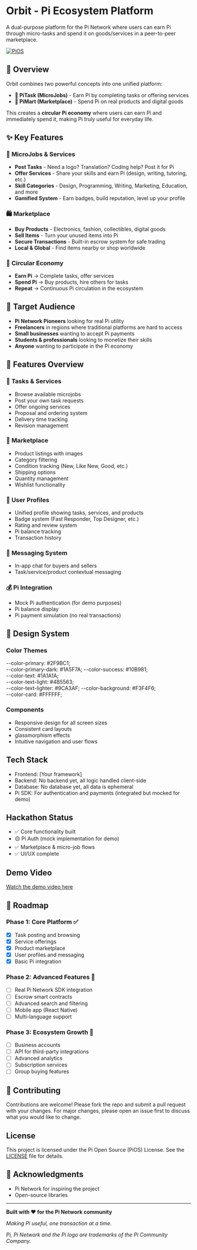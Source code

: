 # Orbit - Pi Ecosystem Platform

A dual-purpose platform for the Pi Network where users can earn Pi through micro-tasks and spend it on goods/services in a peer-to-peer marketplace.

[![PiOS](https://img.shields.io/badge/Pi-Open%20Source-%23f0b90b)](https://github.com/pi-apps/PiOS)

## 🌟 Overview

Orbit combines two powerful concepts into one unified platform:

- **🎯 PiTask (MicroJobs)** - Earn Pi by completing tasks or offering services
- **🛒 PiMart (Marketplace)** - Spend Pi on real products and digital goods

This creates a **circular Pi economy** where users can earn Pi and immediately spend it, making Pi truly useful for everyday life.

## ✨ Key Features

### 🎨 **MicroJobs & Services**
- **Post Tasks** - Need a logo? Translation? Coding help? Post it for Pi
- **Offer Services** - Share your skills and earn Pi (design, writing, tutoring, etc.)
- **Skill Categories** - Design, Programming, Writing, Marketing, Education, and more
- **Gamified System** - Earn badges, build reputation, level up your profile

### 🛍️ **Marketplace**
- **Buy Products** - Electronics, fashion, collectibles, digital goods
- **Sell Items** - Turn your unused items into Pi
- **Secure Transactions** - Built-in escrow system for safe trading
- **Local & Global** - Find items nearby or shop worldwide

### 🔄 **Circular Economy**
- **Earn Pi** → Complete tasks, offer services
- **Spend Pi** → Buy products, hire others for tasks
- **Repeat** → Continuous Pi circulation in the ecosystem

## 🎯 Target Audience

- **Pi Network Pioneers** looking for real Pi utility
- **Freelancers** in regions where traditional platforms are hard to access
- **Small businesses** wanting to accept Pi payments
- **Students & professionals** looking to monetize their skills
- **Anyone** wanting to participate in the Pi economy

## 📱 Features Overview

### 🎯 **Tasks & Services**
- Browse available microjobs
- Post your own task requests
- Offer ongoing services
- Proposal and ordering system
- Delivery time tracking
- Revision management

### 🛒 **Marketplace**
- Product listings with images
- Category filtering
- Condition tracking (New, Like New, Good, etc.)
- Shipping options
- Quantity management
- Wishlist functionality

### 👤 **User Profiles**
- Unified profile showing tasks, services, and products
- Badge system (Fast Responder, Top Designer, etc.)
- Rating and review system
- Pi balance tracking
- Transaction history

### 💬 **Messaging System**
- In-app chat for buyers and sellers
- Task/service/product contextual messaging

### 💰 **Pi Integration**
- Mock Pi authentication (for demo purposes)
- Pi balance display
- Pi payment simulation (no real transactions)

## 🎨 Design System

### Color Themes
  --color-primary: #2F9BC1;     
  --color-primary-dark: #1A5F7A;
  --color-success: #10B981;     
  --color-text: #1A1A1A;       
  --color-text-light: #4B5563;  
  --color-text-lighter: #9CA3AF;
  --color-background: #F3F4F6;  
  --color-card: #FFFFFF;   

### Components
- Responsive design for all screen sizes
- Consistent card layouts
- glassmorphism effects
- Intuitive navigation and user flows


## Tech Stack
- Frontend: [Your framework]
- Backend: No backend yet, all logic handled client-side
- Database: No database yet, all data is ephemeral
- Pi SDK: For authentication and payments (integrated but mocked for demo)

## Hackathon Status
- ✅ Core functionality built
- 🟡 Pi Auth (mock implementation for demo)
- ✅ Marketplace & micro-job flows
- ✅ UI/UX complete

## Demo Video
[Watch the demo video here]()

## 🔮 Roadmap

### Phase 1: Core Platform ✅
- [x] Task posting and browsing
- [x] Service offerings
- [x] Product marketplace
- [x] User profiles and messaging
- [x] Basic Pi integration

### Phase 2: Advanced Features 🚧
- [ ] Real Pi Network SDK integration
- [ ] Escrow smart contracts
- [ ] Advanced search and filtering
- [ ] Mobile app (React Native)
- [ ] Multi-language support

### Phase 3: Ecosystem Growth 🔮
- [ ] Business accounts
- [ ] API for third-party integrations
- [ ] Advanced analytics
- [ ] Subscription services
- [ ] Group buying features

## 🤝 Contributing

Contributions are welcome! Please fork the repo and submit a pull request with your changes. For major changes, please open an issue first to discuss what you would like to change.

## License
This project is licensed under the Pi Open Source (PiOS) License. See the [LICENSE](LICENSE) file for details.

## 🙏 Acknowledgments

- Pi Network for inspiring the project
- Open-source libraries

---

**Built with ❤️ for the Pi Network community**

*Making Pi useful, one transaction at a time.*

*Pi, Pi Network and the Pi logo are trademarks of the Pi Community Company.*